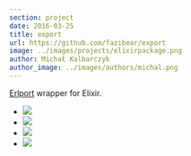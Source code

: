 ```yaml
---
section: project
date: 2016-03-25
title: export
url: https://github.com/fazibear/export
image: ../images/projects/elixirpackage.png
author: Michał Kalbarczyk
author_image: ../images/authors/michal.png
---
```


[Erlport](http://erlport.org/) wrapper for Elixir.

- ![](https://img.shields.io/hexpm/dt/export.svg)
- ![](https://img.shields.io/github/stars/fazibear/export.svg)
- ![](https://img.shields.io/hexpm/v/export.svg)
- ![](https://img.shields.io/badge/license-MIT-blue.svg)
